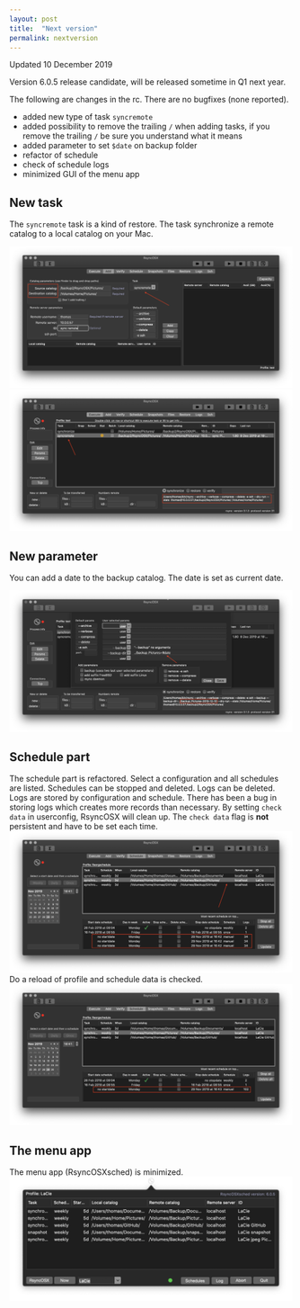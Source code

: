 ```yaml
---
layout: post
title:  "Next version"
permalink: nextversion
---
```

Updated 10 December 2019

Version 6.0.5 release candidate, will be released sometime in Q1 next year.

The following are changes in the rc. There are no bugfixes (none reported).

- added new type of task `syncremote`
- added possibility to remove the trailing `/` when adding tasks, if you remove the trailing `/` be sure you understand what it means
- added parameter to set `$date` on backup folder
- refactor of schedule
- check of schedule logs
- minimized GUI of the menu app


## New task

The `syncremote` task is a kind of restore. The task synchronize a remote catalog to a local catalog on your Mac.

![](/images/RsyncOSX/master/nextversion/7.png)
![](/images/RsyncOSX/master/nextversion/8.png)

## New parameter

You can add a date to the backup catalog. The date is set as current date.

![](/images/RsyncOSX/master/nextversion/9.png)

## Schedule part

The schedule part is refactored. Select a configuration and all schedules are listed. Schedules can be stopped and deleted. Logs can be deleted. Logs are stored by configuration and schedule. There has been a bug in storing logs which creates more records than necessary. By setting `check data` in userconfig, RsyncOSX will clean up. The `check data` flag is **not** persistent and have to be set each time.
![](/images/RsyncOSX/master/nextversion/1.png)
Do a reload of profile and schedule data is checked.
![](/images/RsyncOSX/master/nextversion/2.png)

## The menu app
The menu app (RsyncOSXsched) is minimized.
![](/images/RsyncOSX/master/nextversion/6.png)
